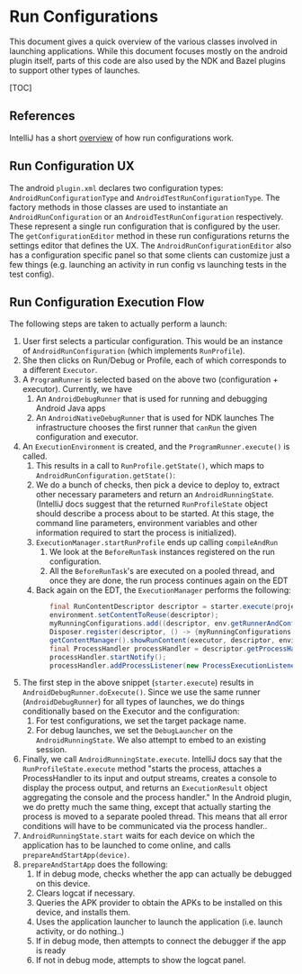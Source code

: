 # Run Configurations

This document gives a quick overview of the various classes involved in launching applications.
While this document focuses mostly on the android plugin itself, parts of this code are also used by
the NDK and Bazel plugins to support other types of launches.

[TOC]

## References

IntelliJ has a short [overview](http://www.jetbrains.org/intellij/sdk/docs/basics/run_configurations.html)
of how run configurations work.

## Run Configuration UX

The android `plugin.xml` declares two configuration types: `AndroidRunConfigurationType` and `AndroidTestRunConfigurationType`.
The factory methods in those classes are used to instantiate an `AndroidRunConfiguration` or an `AndroidTestRunConfiguration` respectively.
These represent a single run configuration that is configured by the user. The `getConfigurationEditor` method in these run configurations
returns the settings editor that defines the UX. The `AndroidRunConfigurationEditor` also has a configuration specific panel so that
some clients can customize just a few things (e.g. launching an activity in run config vs launching tests in the test config).

## Run Configuration Execution Flow

The following steps are taken to actually perform a launch:

1. User first selects a particular configuration. This would be an instance of `AndroidRunConfiguration` (which implements `RunProfile`).
2. She then clicks on Run/Debug or Profile, each of which corresponds to a different `Executor`.
3. A `ProgramRunner` is selected based on the above two (configuration + executor). Currently, we have
     1. An `AndroidDebugRunner` that is used for running and debugging Android Java apps
     2. An `AndroidNativeDebugRunner` that is used for NDK launches
   The infrastructure chooses the first runner that `canRun` the given configuration and executor.
4. An `ExecutionEnvironment` is created, and the `ProgramRunner.execute()` is called.
     1. This results in a call to `RunProfile.getState()`, which maps to `AndroidRunConfiguration.getState()`:
     2. We do a bunch of checks, then pick a device to deploy to, extract other necessary parameters and return an `AndroidRunningState`.
        (IntelliJ docs suggest that the returned `RunProfileState` object should describe a process about to be started.
        At this stage, the command line parameters, environment variables and other information required to start the process is initialized).
     3. `ExecutionManager.startRunProfile` ends up calling `compileAndRun`
          1. We look at the `BeforeRunTask` instances registered on the run configuration.
          2. All the `BeforeRunTask`'s are executed on a pooled thread, and once they are done, the run process continues again on the EDT
     4. Back again on the EDT, the `ExecutionManager` performs the following:

```java
          final RunContentDescriptor descriptor = starter.execute(project, executor, state, environment.getContentToReuse(), environment);
          environment.setContentToReuse(descriptor);
          myRunningConfigurations.add((descriptor, env.getRunnerAndConfigurationSettings(), executor));
          Disposer.register(descriptor, () -> {myRunningConfigurations.remove(trinity);});
          getContentManager().showRunContent(executor, descriptor, environment.getContentToReuse());
          final ProcessHandler processHandler = descriptor.getProcessHandler();
          processHandler.startNotify();
          processHandler.addProcessListener(new ProcessExecutionListener(project, profile, processHandler));
```

5. The first step in the above snippet (`starter.execute`) results in `AndroidDebugRunner.doExecute()`. Since we use the same runner
   (`AndroidDebugRunner`) for all types of launches, we do things conditionally based on the Executor and the configuration:
     1. For test configurations, we set the target package name.
     2. For debug launches, we set the `DebugLauncher` on the `AndroidRunningState`. We also attempt to embed to an existing session.
6. Finally, we call `AndroidRunningState.execute`. IntelliJ docs say that the `RunProfileState.execute` method "starts the process,
   attaches a ProcessHandler to its input and output streams, creates a console to display the process output, and returns an
   `ExecutionResult` object aggregating the console and the process handler." In the Android plugin, we do pretty much the same thing,
   except that actually starting the process is moved to a separate pooled thread. This means that all error conditions will have to
   be communicated via the process handler..
7. `AndroidRunningState.start` waits for each device on which the application has to be launched to come online, and calls
   `prepareAndStartApp(device)`.
8. `prepareAndStartApp` does the following:
     1. If in debug mode, checks whether the app can actually be debugged on this device.
     2. Clears logcat if necessary.
     3. Queries the APK provider to obtain the APKs to be installed on this device, and installs them.
     4. Uses the application launcher to launch the application (i.e. launch activity, or do nothing..)
     5. If in debug mode, then attempts to connect the debugger if the app is ready
     6. If not in debug mode, attempts to show the logcat panel.





